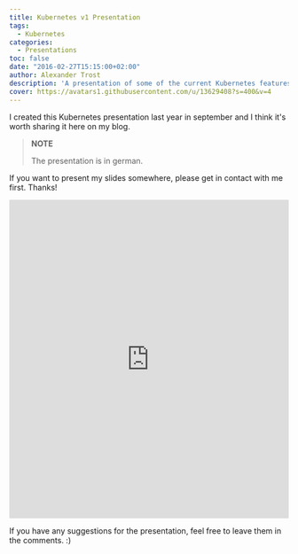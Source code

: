 ```yaml
---
title: Kubernetes v1 Presentation
tags:
  - Kubernetes
categories:
  - Presentations
toc: false
date: "2016-02-27T15:15:00+02:00"
author: Alexander Trost
description: 'A presentation of some of the current Kubernetes features.'
cover: https://avatars1.githubusercontent.com/u/13629408?s=400&v=4
---
```


I created this Kubernetes presentation last year in september and I think it's worth sharing it here on my blog.

> **NOTE**
>
> The presentation is in german.

If you want to present my slides somewhere, please get in contact with me first. Thanks!
<iframe src="https://docs.google.com/presentation/d/1XHl6MlB0GE2rmoXbe5_603UFVkFF2S3ud6Uc0QI7fPo/embed?start=false&loop=true&delayms=5000" frameborder="0" width="100%" height="575" allowfullscreen="true" mozallowfullscreen="true" webkitallowfullscreen="true"></iframe>

If you have any suggestions for the presentation, feel free to leave them in the comments. :)
